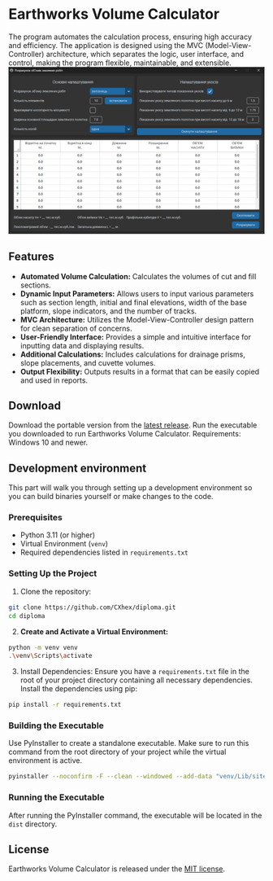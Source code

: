 # Earthworks Volume Calculator

The program automates the calculation process, ensuring high accuracy and efficiency. The application is designed using the MVC (Model-View-Controller) architecture, which separates the logic, user interface, and control, making the program flexible, maintainable, and extensible.
![Earthworks Volume Calculator](/assets/screenshot.png)

## Features

- **Automated Volume Calculation:** Calculates the volumes of cut and fill sections.
- **Dynamic Input Parameters:** Allows users to input various parameters such as section length, initial and final elevations, width of the base platform, slope indicators, and the number of tracks.
- **MVC Architecture:** Utilizes the Model-View-Controller design pattern for clean separation of concerns.
- **User-Friendly Interface:** Provides a simple and intuitive interface for inputting data and displaying results.
- **Additional Calculations:** Includes calculations for drainage prisms, slope placements, and cuvette volumes.
- **Output Flexibility:** Outputs results in a format that can be easily copied and used in reports.

## Download

Download the portable version from the [latest release](https://github.com/CXhex/diploma/releases/latest).
Run the executable you downloaded to run Earthworks Volume Calculator.
Requirements: Windows 10 and newer.

## Development environment

This part will walk you through setting up a development environment so you can build binaries yourself or make changes to the code.

### Prerequisites

- Python 3.11 (or higher)
- Virtual Environment (`venv`)
- Required dependencies listed in `requirements.txt`

### Setting Up the Project

1. Clone the repository:
```bash
git clone https://github.com/CXhex/diploma.git
cd diploma
```
2. **Create and Activate a Virtual Environment:**
```bash
python -m venv venv 
.\venv\Scripts\activate
```
3. Install Dependencies:
Ensure you have a `requirements.txt` file in the root of your project directory containing all necessary dependencies. Install the dependencies using pip:
```bash
pip install -r requirements.txt
```

### Building the Executable

Use PyInstaller to create a standalone executable. Make sure to run this command from the root directory of your project while the virtual environment is active.
```bash
pyinstaller --noconfirm -F --clean --windowed --add-data "venv/Lib/site-packages/customtkinter;customtkinter/" --add-data "venv/Lib/site-packages/CTkMessagebox;CTkMessagebox/" --add-data "venv/Lib/site-packages/tksheet;tksheet/" --add-data "venv/Lib/site-packages/win32;win32/" --add-data "components/icon.ico;components" -i components/icon.ico main.py
```

### Running the Executable

After running the PyInstaller command, the executable will be located in the `dist` directory.

## License

Earthworks Volume Calculator is released under the [MIT license](https://github.com/CXhex/diploma/blob/main/LICENSE).
